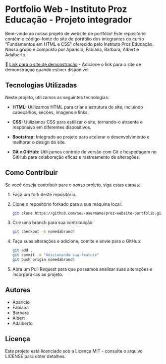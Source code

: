 # Portfolio Web - Instituto Proz Educação - Projeto integrador

Bem-vindo ao nosso projeto de website de portfólio! Este repositório contém o código-fonte do site de portfólio dos integrantes do curso "Fundamentos em HTML e CSS" oferecido pelo Instituto Proz Educação. Nosso grupo é composto por Aparicio, Fabiana, Barbara, Albert e Adalberto.

🚀 [Link para o site de demonstração](#) - Adicione o link para o site de demonstração quando estiver disponível.

## Tecnologias Utilizadas

Neste projeto, utilizamos as seguintes tecnologias:

- **HTML:** Utilizamos HTML para criar a estrutura do site, incluindo cabeçalhos, seções, imagens e links.

- **CSS:** Utilizamos CSS para estilizar o site, tornando-o atraente e responsivo em diferentes dispositivos.

- **Bootstrap:** Integrado ao projeto para acelerar o desenvolvimento e melhorar o design do site.

- **Git e GitHub:** Utilizamos controle de versão com Git e hospedagem no GitHub para colaboração eficaz e rastreamento de alterações.

## Como Contribuir

Se você deseja contribuir para o nosso projeto, siga estas etapas:

1. Faça um fork deste repositório.

2. Clone o repositório forkado para a sua máquina local:

   ```bash
   git clone https://github.com/seu-username/proz-website-portfolio.git

3. Crie uma branch para sua contribuição:

    ```bash
    git checkout -b nomedabranch

4. Faça suas alterações e adicione, comite e envie para o GitHub:

    ```bash
    git add .
    git commit -m "Adicionando sua-feature"
    git push origin nomedabranch

5. Abra um Pull Request para que possamos analisar suas alterações e incorporá-las ao projeto.

## Autores
- Aparicio
- Fabiana
- Barbara
- Albert
- Adalberto

## Licença
Este projeto está licenciado sob a Licença MIT - consulte o arquivo LICENSE para obter detalhes.
